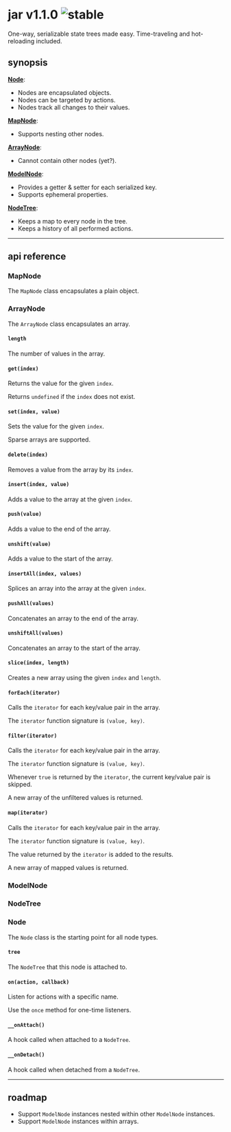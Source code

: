 
# jar v1.1.0 ![stable](https://img.shields.io/badge/stability-stable-4EBA0F.svg?style=flat)

One-way, serializable state trees made easy. Time-traveling and hot-reloading included.

## synopsis

[**Node**](#node):
- Nodes are encapsulated objects.
- Nodes can be targeted by actions.
- Nodes track all changes to their values.

[**MapNode**](#mapnode):
- Supports nesting other nodes.

[**ArrayNode**](#arraynode):
- Cannot contain other nodes (yet?).

[**ModelNode**](#modelnode):
- Provides a getter & setter for each serialized key.
- Supports ephemeral properties.

[**NodeTree**](#nodetree):
- Keeps a map to every node in the tree.
- Keeps a history of all performed actions.

---

## api reference

### MapNode

The `MapNode` class encapsulates a plain object.

### ArrayNode

The `ArrayNode` class encapsulates an array.

#### `length`

The number of values in the array.

#### `get(index)`

Returns the value for the given `index`.

Returns `undefined` if the `index` does not exist.

#### `set(index, value)`

Sets the value for the given `index`.

Sparse arrays are supported.

#### `delete(index)`

Removes a value from the array by its `index`.

#### `insert(index, value)`

Adds a value to the array at the given `index`.

#### `push(value)`

Adds a value to the end of the array.

#### `unshift(value)`

Adds a value to the start of the array.

#### `insertAll(index, values)`

Splices an array into the array at the given `index`.

#### `pushAll(values)`

Concatenates an array to the end of the array.

#### `unshiftAll(values)`

Concatenates an array to the start of the array.

#### `slice(index, length)`

Creates a new array using the given `index` and `length`.

#### `forEach(iterator)`

Calls the `iterator` for each key/value pair in the array.

The `iterator` function signature is `(value, key)`.

#### `filter(iterator)`

Calls the `iterator` for each key/value pair in the array.

The `iterator` function signature is `(value, key)`.

Whenever `true` is returned by the `iterator`, the current key/value pair is skipped.

A new array of the unfiltered values is returned.

#### `map(iterator)`

Calls the `iterator` for each key/value pair in the array.

The `iterator` function signature is `(value, key)`.

The value returned by the `iterator` is added to the results.

A new array of mapped values is returned.

### ModelNode

### NodeTree

### Node

The `Node` class is the starting point for all node types.

#### `tree`

The `NodeTree` that this node is attached to.

#### `on(action, callback)`

Listen for actions with a specific name.

Use the `once` method for one-time listeners.

#### `__onAttach()`

A hook called when attached to a `NodeTree`.

#### `__onDetach()`

A hook called when detached from a `NodeTree`.

---

## roadmap

- Support `ModelNode` instances nested within other `ModelNode` instances.
- Support `ModelNode` instances within arrays.

